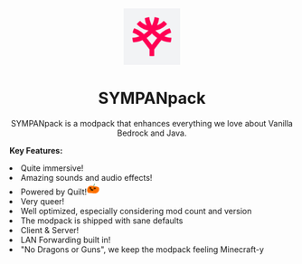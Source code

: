 <div align=center>
    <img src="https://raw.githubusercontent.com/elrant/BRANDING/main/SYMPAN/Logo/PNG/LOGO%402x.png" width=100></img><h1>SYMPANpack</h1>
</div>

<div align=center>
  SYMPANpack is a modpack that enhances everything we love about Vanilla Bedrock and Java.
</div>

<p> </p>

<div align=left>
    <b>Key Features:</b>
    <p> </p>
    <p> </p>
    <li>Quite immersive!</li>
    <li>Amazing sounds and audio effects!</li>
    <li>Powered by Quilt!<img src=https://raw.githubusercontent.com/QuiltMC/art/master/emoji/uwu_pineapple.png width=22></img></li>
    <li>Very queer!</li>
    <li>Well optimized, especially considering mod count and version</li>
    <li>The modpack is shipped with sane defaults</li>
    <li>Client & Server!</li>
    <li>LAN Forwarding built in!</li>
    <li>"No Dragons or Guns", we keep the modpack feeling Minecraft-y</li>
</div>
